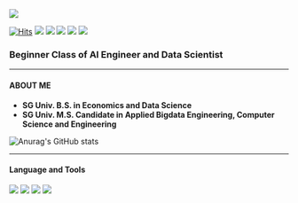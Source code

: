 <!--색깔은 hex code https://www.color-hex.com/color-names.html 참조-->


<!--header -->
<div align=left> 
 <img src="https://user-images.githubusercontent.com/81498680/185738175-0f7b04b7-e5b1-4903-9380-8a90129df869.jpg"/>
 
 [![Hits](https://hits.seeyoufarm.com/api/count/incr/badge.svg?url=https%3A%2F%2Fgithub.com%2Fkongminseok%2Fhit-counter&count_bg=%23000000&title_bg=%23000000&icon=github.svg&icon_color=%23555555&title=visitors&edge_flat=false)](https://hits.seeyoufarm.com)
 [<img src="https://img.shields.io/badge/Instagram-E4405F?style=flat-square&logo=instagram&logoColor=white"/>](https://www.instagram.com/kongminnseok/)
 [<img src="https://img.shields.io/badge/Notion-000000?style=flat-square&logo=notion&logoColor=white"/>](https://mysterious-elephant-0f2.notion.site/kongminseok-d8b8604a905e4cf9958e4cef701d28c2)
 [<img src="https://img.shields.io/badge/Kaggle-20BEFF?style=flat-square&logo=kaggle&logoColor=white"/>](https://www.kaggle.com/shirtnjean)
 [<img src="https://img.shields.io/badge/LinkedIn-0A66C2?style=flat-square&logo=linkedin&logoColor=white"/>](https://www.linkedin.com/in/kongminseok/)
 [<img src="https://img.shields.io/badge/Velog-20C997?style=flat-square&logo=Velog&logoColor=white"/>](https://velog.io/@kongminseok)    
 ### Beginner Class of AI Engineer and Data Scientist
 

</div>
 
 
 ------
 <div align=left> 
 
 #### ABOUT ME
 - **SG Univ. B.S. in Economics and Data Science**
 - **SG Univ. M.S. Candidate in Applied Bigdata Engineering, Computer Science and Engineering**
 
 ![Anurag's GitHub stats](https://github-readme-stats.vercel.app/api?username=kongminseok&show_icons=true&icon_color=e32636&title_color=100c08&bg_color=c1cdcd)
 
 <!--![header](https://capsule-render.vercel.app/api?type=soft&color=c1cdcd&height=100&section=header&text=kongminseok&fontSize=50&animation=fadeIn&fontColor=100c08)-->

</div>

<!--studying-->
 ------
<div align=left> 
  
 #### Language and Tools

  <img src="https://img.shields.io/badge/Python-3776AB?style=flat-square&logo=python&logoColor=white"/>
  <img src="https://img.shields.io/badge/Pytorch-EE4C2C?style=flat-square&logo=pytorch&logoColor=white"/>
  <img src="https://img.shields.io/badge/Tensorflow-FF6F00?style=flat-square&logo=tensorflow&logoColor=white"/>
  <img src="https://img.shields.io/badge/ScikitLearn-F7931E?style=flat-square&logo=scikitlearn&logoColor=white"/>
  <br>
  <!--img src="https://img.shields.io/badge/mySQL-4479A1?style=flat-square&logo=mySQL&logoColor=white"/>
  <img src="https://img.shields.io/badge/Jupyter-F37626?style=flat-square&logo=jupyter&logoColor=white"/>
  <img src="https://img.shields.io/badge/VisualStudioCode-007ACC?style=flat-square&logo=visualstudiocode&logoColor=white"/>
  <img src="https://img.shields.io/badge/Firebase-FFCA28?style=flat-square&logo=firebase&logoColor=white"/>
  <img src="https://img.shields.io/badge/MongoDB-47A248?style=flat-square&logo=mongodb&logoColor=white"/>
  <br>
  <img src="https://img.shields.io/badge/ApacheHive-FDEE21?style=flat-square&logo=apachehive&logoColor=white"/>
  <img src="https://img.shields.io/badge/ApacheHadoop-66CCFF?style=flat-square&logo=apachehadoop&logoColor=white"/>
  <img src="https://img.shields.io/badge/ApacheSpark-E25A1C?style=flat-square&logo=apachespark&logoColor=white"/>
  <img src="https://img.shields.io/badge/ApacheAirflow-017CEE?style=flat-square&logo=apacheairflow&logoColor=white"/>
  <br>
  <img src="https://img.shields.io/badge/Golang-00ADD8?style=flat-square&logo=go&logoColor=white"/>
  <img src="https://img.shields.io/badge/Docker-2496ED?style=flat-square&logo=docker&logoColor=white"/>
  <img src="https://img.shields.io/badge/Kubernetes-326CE5?style=flat-square&logo=kubernetes&logoColor=white"/-->
  

</div>



